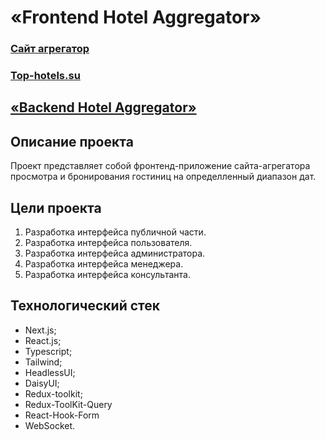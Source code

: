 # «Frontend Hotel Aggregator»

### [Сайт агрегатор](http://top-hotels.su)
### [Top-hotels.su](http://top-hotels.su)

## [«Backend Hotel Aggregator»](https://github.com/Pelmenya/hotel-booking-aggregator)

## Описание проекта

Проект представляет собой фронтенд-приложение сайта-агрегатора просмотра и бронирования гостиниц на определленный диапазон дат.
## Цели проекта

1. Разработка интерфейса публичной части.
2. Разработка интерфейса пользователя.
3. Разработка интерфейса администратора.
4. Разработка интерфейса менеджера.
4. Разработка интерфейса консультанта.

## Технологический стек

- Next.js;
- React.js;
- Typescript;
- Tailwind;
- HeadlessUI;
- DaisyUI;
- Redux-toolkit;
- Redux-ToolKit-Query
- React-Hook-Form
- WebSocket.
